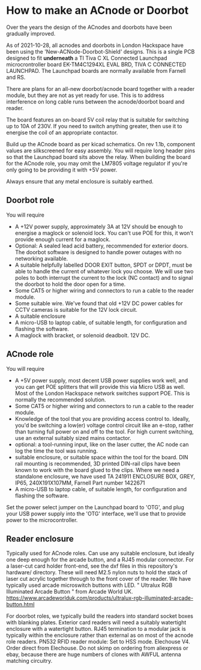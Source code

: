 # How to make an ACnode or Doorbot

Over the years the design of the ACnodes and doorbots have been gradually improved.

As of 2021-10-28, all acnodes and doorbots in London Hackspace have been using the 'New-ACNode-Doorbot-Shield' designs. This is a single PCB designed to
fit **underneath** a TI Tiva C XL Connected Launchpad microcrontroller board EK-TM4C1294XL EVAL BRD, TIVA C CONNECTED LAUNCHPAD. The Launchpad boards are normally available from Farnell and RS.

There are plans for an all-new doorbot/acnode board together with a reader module, but they are not as yet ready for use. This is to address interference on long cable runs between the acnode/doorbot board and reader.

The board features an on-board 5V coil relay that is suitable for switching up to 10A of 230V. If you need to switch anything greater, then use it to
energise the coil of an appropriate contactor.

Build up the ACnode board as per kicad schematics. On rev 1.1b, component values are silkscreened for easy assembly. You will require long header pins so that the Launchpad board sits above the relay.
When building the board for the ACnode role, you may omit the LM7805 voltage regulator if you're only going to be providing it with +5V power.

Always ensure that any metal enclosure is suitably earthed.

## Doorbot role

You will require

- A +12V power supply, approximately 3A at 12V should be enough to energise a maglock or solenoid lock. You can't use POE for this, it won't provide enough current for a maglock.
- Optional: A sealed lead acid battery, recommended for exterior doors. The doorbot software is designed to handle power outages with no networking available.
- A suitable helpfully labelled DOOR EXIT button, SPDT or DPDT, must be able to handle the current of whatever lock you choose. We will use two poles to both interrupt the current to the lock (NC contact) and to signal the doorbot to hold the door open for a time.
- Some CAT5 or higher wiring and connectors to run a cable to the reader module.
- Some suitable wire. We've found that old +12V DC power cables for CCTV cameras is suitable for the 12V lock circuit.
- A suitable enclosure
- A micro-USB to laptop cable, of suitable length, for configuration and flashing the software.
- A maglock with bracket, or solenoid deadbolt. 12V DC.

## ACnode role

You will require

- A +5V power supply, most decent USB power supplies work well, and you can get POE splitters that will provide this via Micro USB as well. Most of the London Hackspace network switches support POE. This is normally the recommended solution.
- Some CAT5 or higher wiring and connectors to run a cable to the reader module.
- Knowledge of the tool that you are providing access control to. Ideally, you'd be switching a low(er) voltage control circuit like an e-stop, rather than turning full power on and off to the tool. For high current switching, use an external suitably sized mains contactor.
- optional: a tool-running input, like on the laser cutter, the AC node can log the time the tool was running.
- suitable enclosure, or suitable space within the tool for the board. DIN rail mounting is recommended, 3D printed DIN-rail clips have been known to work with the board glued to the clips. Where we need a standalone enclosure, we have used TA 241911 ENCLOSURE BOX, GREY, IP65, 240X191X107MM, Farnell Part number 1422671
- A micro-USB to laptop cable, of suitable length, for configuration and flashing the software.

Set the power select jumper on the Launchpad board to 'OTG', and plug your USB power supply into the 'OTG' interface, we'll use that to provide power to the microcontroller.

## Reader enclosure

Typically used for ACnode roles.
Can use any suitable enclosure, but ideally one deep enough for the arcade button, and a RJ45 modular connector.
For a laser-cut card holder front-end, see the dxf files in this repository's hardware/ directory. These will need M2.5 nylon nuts to hold the stack of laser cut acrylic together through to the front cover of the reader.
We have typically used arcade microswitch buttons with LED. " Ultralux RGB Illuminated Arcade Button " from Arcade World UK. https://www.arcadeworlduk.com/products/ultralux-rgb-illuminated-arcade-button.html

For doorbot roles, we typically build the readers into standard socket boxes with blanking plates. Exterior card readers will need a suitably watertight enclosure with a watertight button.
RJ45 termination to a modular jack is typically within the enclosure rather than external as on most of the acnode role readers.
PN532 RFID reader module: Set to HSS mode. Elechouse V4. Order direct from Elechouse. Do not skimp on ordering from aliexpress or ebay, because there are huge numbers of clones with AWFUL antenna matching circuitry.
